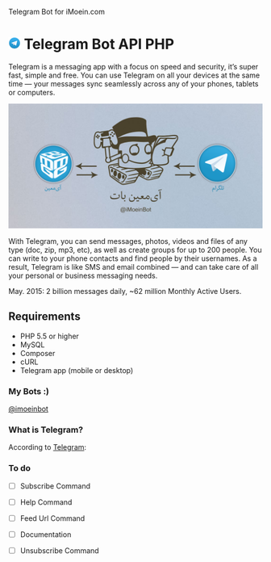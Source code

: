 Telegram Bot for iMoein.com

# [![telegram api](img/telegram-24px.png)](https://github.com/iMoein/iMoeinBot) Telegram Bot API PHP
>
Telegram is a messaging app with a focus on speed and security, it’s super fast, simple and free. You can use Telegram on all your devices at the same time — your messages sync seamlessly across any of your phones, tablets or computers.

[![imoeinbot document](img/imoeinbotheader.png)](https://imoein.com/iMoeinBot)

With Telegram, you can send messages, photos, videos and files of any type (doc, zip, mp3, etc), as well as create groups for up to 200 people. You can write to your phone contacts and find people by their usernames. As a result, Telegram is like SMS and email combined — and can take care of all your personal or business messaging needs.

May. 2015: 2 billion messages daily, ~62 million Monthly Active Users.

## Requirements

- PHP 5.5 or higher
- MySQL
- Composer
- cURL
- Telegram app (mobile or desktop)

### My Bots :)

[@imoeinbot](https://telegram.me/imoeinbot)


### What is Telegram?
According to [Telegram](https://www.telegram.org/):

### To do

- [ ] Subscribe Command
- [ ] Help Command
- [ ] Feed Url Command
- [ ] Documentation
- [ ] Unsubscribe Command

